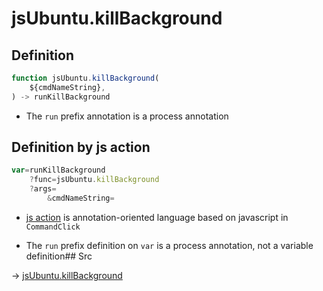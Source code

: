 # jsUbuntu.killBackground

## Definition

```js.js
function jsUbuntu.killBackground(
	${cmdNameString},
) -> runKillBackground
```

- The `run` prefix annotation is a process annotation
## Definition by js action

```js.js
var=runKillBackground
	?func=jsUbuntu.killBackground
	?args=
		&cmdNameString=
```

- [js action](#) is annotation-oriented language based on javascript in `CommandClick`

- The `run` prefix definition on `var` is a process annotation, not a variable definition## Src

-> [jsUbuntu.killBackground](https://github.com/puutaro/CommandClick/blob/master/app/src/main/java/com/puutaro/commandclick/fragment_lib/terminal_fragment/js_interface/JsUbuntu.kt#L111)


